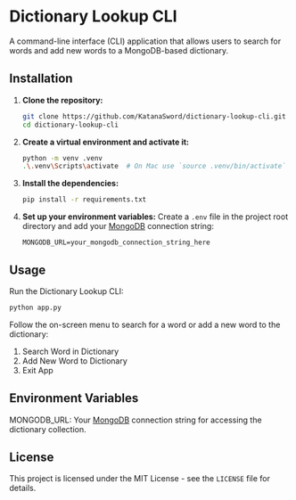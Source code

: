 # Dictionary Lookup CLI

A command-line interface (CLI) application that allows users to search for words and add new words to a MongoDB-based dictionary.

## Installation

1. **Clone the repository:**

   ```sh
   git clone https://github.com/KatanaSword/dictionary-lookup-cli.git
   cd dictionary-lookup-cli
   ```

2. **Create a virtual environment and activate it:**

   ```sh
   python -m venv .venv
   .\.venv\Scripts\activate  # On Mac use `source .venv/bin/activate`
   ```

3. **Install the dependencies:**

   ```sh
   pip install -r requirements.txt
   ```

4. **Set up your environment variables:**
   Create a `.env` file in the project root directory and add your [MongoDB](https://www.mongodb.com/cloud/atlas/register) connection string:
   ```
   MONGODB_URL=your_mongodb_connection_string_here
   ```

## Usage

Run the Dictionary Lookup CLI:

```sh
python app.py
```

Follow the on-screen menu to search for a word or add a new word to the dictionary:

1. Search Word in Dictionary
2. Add New Word to Dictionary
3. Exit App

## Environment Variables

MONGODB_URL: Your [MongoDB](https://www.mongodb.com/cloud/atlas/register) connection string for accessing the dictionary collection.

## License

This project is licensed under the MIT License - see the `LICENSE` file for details.
